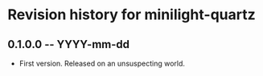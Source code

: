 # Revision history for minilight-quartz

## 0.1.0.0 -- YYYY-mm-dd

* First version. Released on an unsuspecting world.
